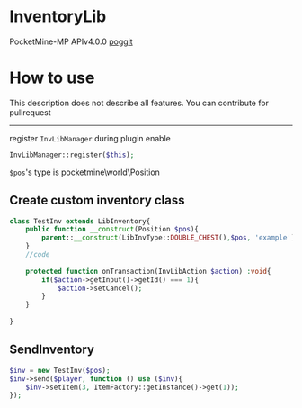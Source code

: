 # InventoryLib
PocketMine-MP APIv4.0.0
[poggit](https://poggit.pmmp.io/ci/sky-min/InventoryLib)

# How to use
This description does not describe all features. You can contribute for pullrequest

---

register `InvLibManager` during plugin enable
```php
InvLibManager::register($this);
```
`$pos`'s type is pocketmine\world\Position


## Create custom inventory class
```php
class TestInv extends LibInventory{
	public function __construct(Position $pos){
		parent::__construct(LibInvType::DOUBLE_CHEST(),$pos, 'example');
	}
	//code
	
	protected function onTransaction(InvLibAction $action) :void{
		if($action->getInput()->getId() === 1){
			$action->setCancel();
		}
	}
	
}

```
## SendInventory
```php
$inv = new TestInv($pos);
$inv->send($player, function () use ($inv){
	$inv->setItem(3, ItemFactory::getInstance()->get(1));
});
```
